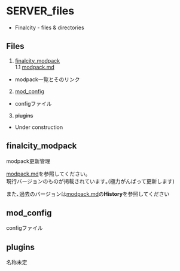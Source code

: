 # SERVER_files
 - Finalcity - files & directories

## Files

 1. [finalcity_modpack](finalcity_modpack)  
   1.1 [modpack.md](finalcity_modpack/modpack.md)  
   - modpack一覧とそのリンク  
 2. [mod_config](mod_config)  
  - configファイル  
 3. ~~plugins~~ 
  - Under construction  

## finalcity_modpack
modpack更新管理

[modpack.md](finalcity_modpack/modpack.md)を参照してください｡  
現行バージョンのものが掲載されています｡(極力がんばって更新します)

また､過去のバージョンは[modpack.md](finalcity_modpack/modpack.md)の**History**を参照してください  

## mod_config
 configファイル
 
## plugins 
 名称未定
 
<!--  土曜の夜は“Happy Sounds”-->
